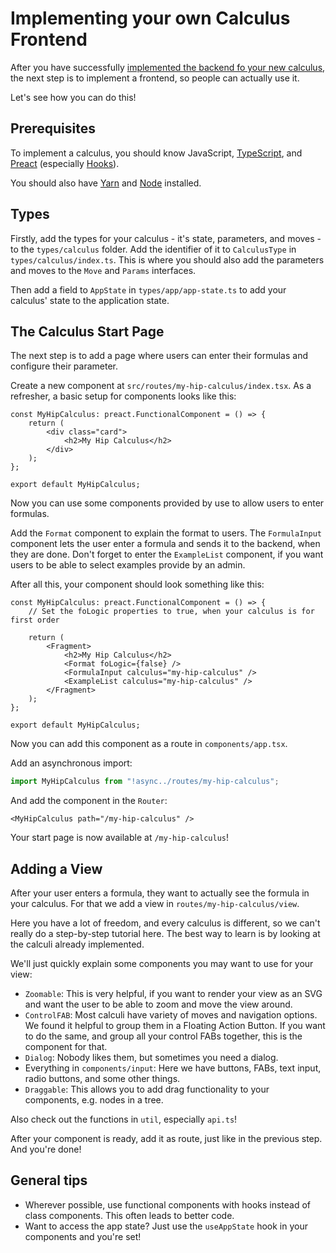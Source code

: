 # Implementing your own Calculus Frontend

After you have successfully [implemented the backend fo your new calculus](../../backend/docs/ImplementingACalculus.md), the next step is to implement a frontend, so people can actually use it.

Let's see how you can do this!

## Prerequisites

To implement a calculus, you should know JavaScript, [TypeScript](https://www.typescriptlang.org/), and [Preact](https://preactjs.com/) (especially [Hooks](https://preactjs.com/guide/v10/hooks)).

You should also have [Yarn](https://yarnpkg.com/) and [Node](https://nodejs.org/en/) installed.

## Types

Firstly, add the types for your calculus - it's state, parameters, and moves - to the `types/calculus` folder. Add the identifier of it to `CalculusType` in `types/calculus/index.ts`. This is where you should also add the parameters and moves to the `Move` and `Params` interfaces.

Then add a field to `AppState` in `types/app/app-state.ts` to add your calculus' state to the application state.

## The Calculus Start Page

The next step is to add a page where users can enter their formulas and configure their parameter.

Create a new component at `src/routes/my-hip-calculus/index.tsx`. As a refresher, a basic setup for components looks like this:

```tsx
const MyHipCalculus: preact.FunctionalComponent = () => {
    return (
        <div class="card">
            <h2>My Hip Calculus</h2>
        </div>
    );
};

export default MyHipCalculus;
```

Now you can use some components provided by use to allow users to enter formulas.

Add the `Format` component to explain the format to users. The `FormulaInput` component lets the user enter a formula and sends it to the backend, when they are done. Don't forget to enter the `ExampleList` component, if you want users to be able to select examples provide by an admin.

After all this, your component should look something like this:

```tsx
const MyHipCalculus: preact.FunctionalComponent = () => {
    // Set the foLogic properties to true, when your calculus is for first order

    return (
        <Fragment>
            <h2>My Hip Calculus</h2>
            <Format foLogic={false} />
            <FormulaInput calculus="my-hip-calculus" />
            <ExampleList calculus="my-hip-calculus" />
        </Fragment>
    );
};

export default MyHipCalculus;
```

Now you can add this component as a route in `components/app.tsx`.

Add an asynchronous import:

```ts
import MyHipCalculus from "!async../routes/my-hip-calculus";
```

And add the component in the `Router`:

```tsx
<MyHipCalculus path="/my-hip-calculus" />
```

Your start page is now available at `/my-hip-calculus`!

## Adding a View

After your user enters a formula, they want to actually see the formula in your calculus. For that we add a view in `routes/my-hip-calculus/view`.

Here you have a lot of freedom, and every calculus is different, so we can't really do a step-by-step tutorial here. The best way to learn is by looking at the calculi already implemented.

We'll just quickly explain some components you may want to use for your view:

-   `Zoomable`: This is very helpful, if you want to render your view as an SVG and want the user to be able to zoom and move the view around.
-   `ControlFAB`: Most calculi have variety of moves and navigation options. We found it helpful to group them in a Floating Action Button. If you want to do the same, and group all your control FABs together, this is the component for that.
-   `Dialog`: Nobody likes them, but sometimes you need a dialog.
-   Everything in `components/input`: Here we have buttons, FABs, text input, radio buttons, and some other things.
-   `Draggable`: This allows you to add drag functionality to your components, e.g. nodes in a tree.

Also check out the functions in `util`, especially `api.ts`!

After your component is ready, add it as route, just like in the previous step. And you're done!

## General tips

-   Wherever possible, use functional components with hooks instead of class components. This often leads to better code.
-   Want to access the app state? Just use the `useAppState` hook in your components and you're set!
